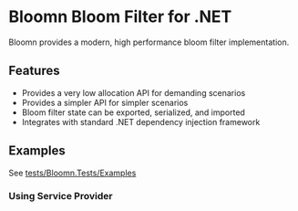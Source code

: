 # Bloomn Bloom Filter for .NET

Bloomn provides a modern, high performance bloom filter implementation.

## Features

- Provides a very low allocation API for demanding scenarios
- Provides a simpler API for simpler scenarios
- Bloom filter state can be exported, serialized, and imported
- Integrates with standard .NET dependency injection framework


## Examples

See [tests/Bloomn.Tests/Examples](tests/Bloomn.Tests/Examples)

### Using Service Provider
```c#

```
